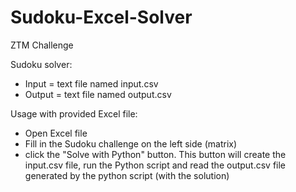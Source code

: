 # Sudoku-Excel-Solver
ZTM Challenge

Sudoku solver:
 - Input = text file named input.csv
 - Output = text file named output.csv
 
 Usage with provided Excel file:
 - Open Excel file
 - Fill in the Sudoku challenge on the left side (matrix)
 - click the "Solve with Python" button. This button will create the input.csv file, run the Python script and read 
    the output.csv file generated by the python script (with the solution)
    


